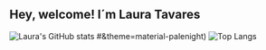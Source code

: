 ## Hey, welcome! I´m Laura Tavares


![Laura's GitHub stats](https://github-readme-stats.vercel.app/api?username=Laura-Tavares&show_icons=true)
#&theme=material-palenight)
![Top Langs](https://github-readme-stats.vercel.app/api/top-langs/?username=Laura-Tavares&layout=compact)
  
